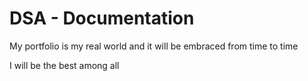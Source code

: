 # DSA - Documentation
My portfolio is my real world and it will be embraced from time to time

I will be the best among all
